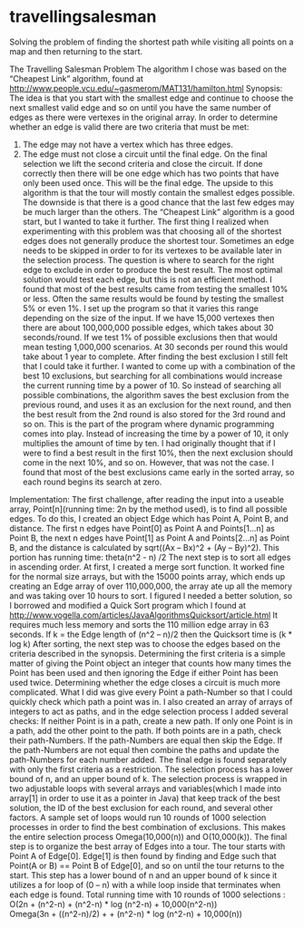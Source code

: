travellingsalesman
==================

Solving the problem of finding the shortest path while visiting all points on a map and then returning to the start.

The Travelling Salesman Problem
The algorithm I chose was based on the “Cheapest Link” algorithm, found at http://www.people.vcu.edu/~gasmerom/MAT131/hamilton.html
Synopsis:
The idea is that you start with the smallest edge and continue to choose the next smallest valid edge and so on until you have the same number of edges as there were vertexes in the original array.  In order to determine whether an edge is valid there are two criteria that must be met:
1.	The edge may not have a vertex which has three edges.
2.	The edge must not close a circuit until the final edge.
On the final selection we lift the second criteria and close the circuit.  If done correctly then there will be one edge which has two points that have only been used once.  This will be the final edge.  The upside to this algorithm is that the tour will mostly contain the smallest edges possible.  The downside is that there is a good chance that the last few edges may be much larger than the others.
The “Cheapest Link” algorithm is a good start, but I wanted to take it further.  The first thing I realized when experimenting with this problem was that choosing all of the shortest edges does not generally produce the shortest tour.  Sometimes an edge needs to be skipped in order to for its vertexes to be available later in the selection process.  The question is where to search for the right edge to exclude in order to produce the best result.  The most optimal solution would test each edge, but this is not an efficient method.  I found that most of the best results came from testing the smallest 10% or less.  Often the same results would be found by testing the smallest 5% or even 1%.  I set up the program so that it varies this range depending on the size of the input.  If we have 15,000 vertexes then there are about 100,000,000 possible edges, which takes about 30 seconds/round. If we test 1% of possible exclusions then that would mean testing 1,000,000 scenarios.  At 30 seconds per round this would take about 1 year to complete.
After finding the best exclusion I still felt that I could take it further.  I wanted to come up with a combination of the best 10 exclusions, but searching for all combinations would increase the current running time by a power of 10.  So instead of searching all possible combinations, the algorithm saves the best exclusion from the previous round, and uses it as an exclusion for the next round, and then the best result from the 2nd round is also stored for the 3rd round and so on.  This is the part of the program where dynamic programming comes into play.  Instead of increasing the time by a power of 10, it only multiplies the amount of time by ten.  I had originally thought that if I were to find a best result in the first 10%, then the next exclusion should come in the next 10%, and so on.  However, that was not the case.  I found that most of the best exclusions came early in the sorted array, so each round begins its search at zero.

Implementation:
The first challenge, after reading the input into a useable array, Point[n](running time: 2n by the method used), is to find all possible edges.  To do this, I created an object Edge which has Point A,  Point B, and  distance. The first n edges have Point[0] as Point A and Points[1...n] as Point B, the next n edges have Point[1] as Point A and Points[2...n] as Point B, and the distance is calculated by sqrt((Ax – Bx)^2 + (Ay – By)^2).  This portion has running time: theta(n^2 - n) /2 
The next step is to sort all edges in ascending order.  At first, I created a merge sort function.  It worked fine for the normal size arrays, but with the 15000 points array, which ends up creating an Edge array of over 110,000,000, the array ate up all the memory and was taking over 10 hours to sort.  I figured I needed a better solution, so I borrowed and modified a Quick Sort program which I found at http://www.vogella.com/articles/JavaAlgorithmsQuicksort/article.html It requires much less memory and sorts the 110 million edge array in 63 seconds. If k = the Edge length of (n^2 – n)/2 then the Quicksort time is (k * log k)
After sorting, the next step was to choose the edges based on the criteria described in the synopsis.  Determining the first criteria is a simple matter of giving the Point object an integer that counts how many times the Point has been used and then ignoring the Edge if either Point has been used twice.  Determining whether the edge closes a circuit is much more complicated.  What I did was give every Point a path-Number so that I could quickly check which path a point was in.  I also created an array of arrays of integers to act as paths, and in the edge selection process I added several checks:  If neither Point is in a path, create a new path.  If only one Point is in a path, add the other point to the path.  If both points are in a path, check their path-Numbers.  If the path-Numbers are equal then skip the Edge.  If the path-Numbers are not equal then combine the paths and update the path-Numbers for each number added.  The final edge is found separately with only the first criteria as a restriction.  The selection process has a lower bound of n, and an upper bound of k.
The selection process is wrapped in two adjustable loops with several arrays and variables(which I made into array[1] in order to use it as a pointer in Java) that keep track of the best solution, the ID of the best exclusion for each round, and several other factors.  A sample set of loops would run 10 rounds of 1000 selection processes in order to find the best combination of exclusions.  This makes the entire selection process Omega(10,000(n)) and O(10,000(k)).
The final step is to organize the best array of Edges into a tour.  The tour starts with Point A of Edge[0].  Edge[1] is then found by finding and Edge such that Point(A or B) == Point B of Edge[0], and so on until the tour returns to the start.  This step has a lower bound of n and an upper bound of k since it utilizes a for loop of (0 – n) with a  while loop inside that terminates when each edge is found.
Total running time with 10 rounds of 1000 selections :
O(2n + (n^2-n) + (n^2-n) * log (n^2-n) + 10,000(n^2-n))		
Omega(3n + ((n^2-n)/2) + + (n^2-n) * log (n^2-n) + 10,000(n))
